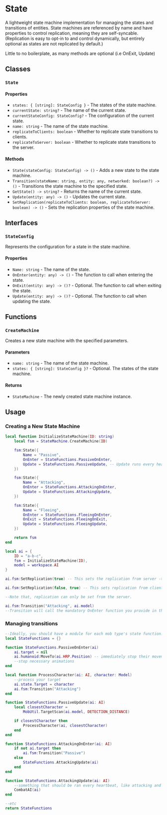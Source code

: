 # State

A lightweight state machine implementation for managing the states and transitions of entities. State machines are referenced by name and have properties to control replication, meaning they are self-syncable. (Replication is easy to opt-in to and control dynamically, but entirely optional as states are not replicated by default.)

Little to no boilerplate, as many methods are optional (i.e OnExit, Update)

## Classes

### `State`

#### Properties

- `states: { [string]: StateConfig }` - The states of the state machine.
- `currentState: string?` - The name of the current state.
- `currentStateConfig: StateConfig?` - The configuration of the current state.
- `name: string` - The name of the state machine.
- `replicateToClients: boolean` - Whether to replicate state transitions to clients.
- `replicateToServer: boolean` - Whether to replicate state transitions to the server.

#### Methods

- `State(stateConfig: StateConfig) -> ()` - Adds a new state to the state machine.
- `Transition(stateName: string, entity: any, networked: boolean?) -> ()` - Transitions the state machine to the specified state.
- `GetState() -> string?` - Returns the name of the current state.
- `Update(entity: any) -> ()` - Updates the current state.
- `SetReplication(replicateToClients: boolean, replicateToServer: boolean) -> ()` - Sets the replication properties of the state machine.

## Interfaces

### `StateConfig`

Represents the configuration for a state in the state machine.

#### Properties

- `Name: string` - The name of the state.
- `OnEnter(entity: any) -> ()` - The function to call when entering the state.
- `OnExit(entity: any) -> ()?` - Optional. The function to call when exiting the state.
- `Update(entity: any) -> ()?` - Optional. The function to call when updating the state.

## Functions

### `CreateMachine`

Creates a new state machine with the specified parameters.

#### Parameters

- `name: string` - The name of the state machine.
- `states: { [string]: StateConfig }?` - Optional. The states of the state machine.

#### Returns

- `StateMachine` - The newly created state machine instance.

## Usage

### Creating a New State Machine

```lua
local function InitializeStateMachine(ID: string)
	local fsm = StateMachine.CreateMachine(ID)

	fsm:State({
		Name = "Passive",
		OnEnter = StateFunctions.PassiveOnEnter,
		Update = StateFunctions.PassiveUpdate, -- Update runs every heartbeat internally from the State library.
	})

	fsm:State({
		Name = "Attacking",
		OnEnter = StateFunctions.AttackingOnEnter,
		Update = StateFunctions.AttackingUpdate,
	})

	fsm:State({
		Name = "Fleeing",
		OnEnter = StateFunctions.FleeingOnEnter,
		OnExit = StateFunctions.FleeingOnExit,
		Update = StateFunctions.FleeingUpdate,
	})

	return fsm
end

local ai = {
	ID = "a-b-c",
	fsm = InitializeStateMachine(ID),
	model = workspace.AI
}

ai.fsm:SetReplication(true) -- This sets the replication from server -> client to true. Meaning when the state changes on the server, it will sync the state machine with the same ID on the client.

ai.fsm:SetReplication(false, true) -- This sets replication from client -> server to true. Same deal.

--Note that, replication can only be set from the server.

ai.fsm:Transition("Attacking", ai.model)
--Transition will call the mandatory OnEnter function you provide in the init.
```

### Managing transitions

```lua
--Ideally, you should have a module for each mob type's state function. 
local StateFunctions = {}

function StateFunctions.PassiveOnEnter(ai)
	ai.target = nil
	ai.humanoid:MoveTo(ai.HRP.Position) -- immediately stop their movement
	--stop necessary animations
end

local function ProcessCharacter(ai: AI, character: Model)
	--process your target
	ai.state.Target = character
	ai.fsm:Transition("Attacking")
end

function StateFunctions.PassiveUpdate(ai: AI)
	local closestCharacter =
		MobUtil.TargetScan(ai.model, DETECTION_DISTANCE)

	if closestCharacter then
		ProcessCharacter(ai, closestCharacter)
	end
end

function StateFunctions.AttackingOnEnter(ai: AI)
	if not ai.target then
		ai.fsm:Transition("Passive")
	else
		StateFunctions.AttackingUpdate(ai)
	end
end

function StateFunctions.AttackingUpdate(ai: AI)
	--something that should be ran every heartbeat, like attacking and movement. 
	CombatAI(ai)
end

--etc
return StateFunctions
```
